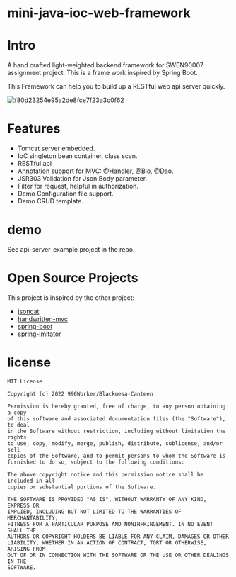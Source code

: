 # mini-java-ioc-web-framework
 
# Intro

A hand crafted light-weighted backend framework for SWEN90007 assignment project. This is a frame work inspired by Spring Boot.

This Framework can help you to build up a RESTful web api server quickly.

![f80d23254e95a2de8fce7f23a3c0f62](https://user-images.githubusercontent.com/69796042/182006586-c59c743f-4e98-47a6-ad69-c372088228b8.jpg)


# Features

- Tomcat server embedded.
- IoC singleton bean container, class scan.
- RESTful api
- Annotation support for MVC: @Handler, @Blo, @Dao.
- JSR303 Validation for Json Body parameter.
- Filter for request, helpful in authorization.
- Demo Configuration file support.
- Demo CRUD template.

# demo
See api-server-example project in the repo.

# Open Source Projects

This project is inspired by the other project:

- [jsoncat](https://github.com/Snailclimb/jsoncat)
- [handwritten-mvc](https://github.com/tyshawnlee/handwritten-mvc)
- [spring-boot](https://github.com/spring-projects/spring-boot)
- [spring-imitator](https://github.com/Blackmesa-Canteen/spring-imitator)

# license
```
MIT License

Copyright (c) 2022 996Worker/Blackmesa-Canteen

Permission is hereby granted, free of charge, to any person obtaining a copy
of this software and associated documentation files (the "Software"), to deal
in the Software without restriction, including without limitation the rights
to use, copy, modify, merge, publish, distribute, sublicense, and/or sell
copies of the Software, and to permit persons to whom the Software is
furnished to do so, subject to the following conditions:

The above copyright notice and this permission notice shall be included in all
copies or substantial portions of the Software.

THE SOFTWARE IS PROVIDED "AS IS", WITHOUT WARRANTY OF ANY KIND, EXPRESS OR
IMPLIED, INCLUDING BUT NOT LIMITED TO THE WARRANTIES OF MERCHANTABILITY,
FITNESS FOR A PARTICULAR PURPOSE AND NONINFRINGEMENT. IN NO EVENT SHALL THE
AUTHORS OR COPYRIGHT HOLDERS BE LIABLE FOR ANY CLAIM, DAMAGES OR OTHER
LIABILITY, WHETHER IN AN ACTION OF CONTRACT, TORT OR OTHERWISE, ARISING FROM,
OUT OF OR IN CONNECTION WITH THE SOFTWARE OR THE USE OR OTHER DEALINGS IN THE
SOFTWARE.
```
